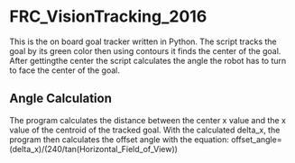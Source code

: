 # FRC_VisionTracking_2016

This is the on board goal tracker written in Python. The script tracks the goal by its green color then using contours it finds the center of the goal. After gettingthe center the script calculates the angle the robot has to turn to face the center of the goal.

## Angle Calculation
The program calculates the distance between the center x value and the x value of the centroid of the tracked goal. With the calculated delta_x, the program then calculates the offset angle with the equation:
offset_angle=(delta_x)/(240/tan(Horizontal_Field_of_View))
